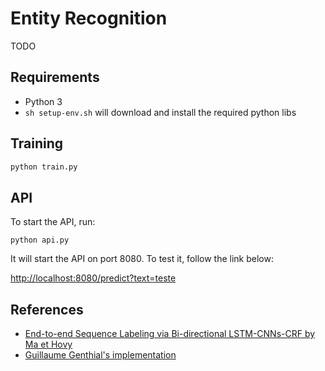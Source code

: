 # Entity Recognition

TODO

## Requirements

* Python 3
* `sh setup-env.sh` will download and install the required python libs

## Training

```bash
python train.py
```

## API

To start the API, run:

```
python api.py
```

It will start the API on port 8080. To test it, follow the link below:

[http://localhost:8080/predict?text=teste](http://localhost:8080/predict?text=teste)


## References

* [End-to-end Sequence Labeling via Bi-directional LSTM-CNNs-CRF by Ma et Hovy](https://arxiv.org/abs/1603.01354)
* [Guillaume Genthial's implementation](https://github.com/guillaumegenthial/tf_ner)
